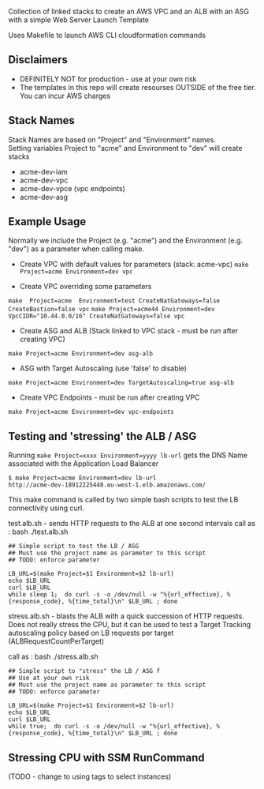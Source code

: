 Collection of linked stacks to create an AWS VPC and an ALB with an ASG with a simple Web Server Launch Template

Uses Makefile to launch AWS CLI cloudformation commands


## Disclaimers
- DEFINITELY NOT for production - use at your own risk
- The templates in this repo will create resourses OUTSIDE of the free tier.  You can incur AWS charges


## Stack Names
Stack Names are based on "Project" and "Environment" names.  
Setting variables Project to "acme"  and Environment to "dev" will create stacks
- acme-dev-iam
- acme-dev-vpc
- acme-dev-vpce  (vpc endpoints)
- acme-dev-asg



## Example Usage
Normally we include the Project (e.g. "acme") and the Environment (e.g. "dev") as a parameter when calling make.

- Create VPC with default values for parameters  (stack:  acme-vpc)
`make Project=acme Environment=dev vpc` 

- Create VPC overriding some parameters

`make  Project=acme  Environment=test CreateNatGateways=false  CreateBastion=false vpc`
`make Project=acme44 Environment=dev VpcCIDR="10.44.0.0/16" CreateNatGateways=false vpc`

- Create ASG and ALB  (Stack linked to VPC stack - must be run after creating VPC)

`make Project=acme Environment=dev asg-alb`

- ASG with Target Autoscaling   (use 'false' to disable)

`make Project=acme Environment=dev TargetAutoscaling=true asg-alb`


- Create VPC Endpoints - must be run after creating VPC

`make Project=acme Environment=dev vpc-endpoints`


## Testing and 'stressing' the ALB / ASG

Running `make Project=xxxx Environment=yyyy lb-url` gets the DNS Name associated with the Application Load Balancer
```
$ make Project=acme Environment=dev lb-url 
http://acme-dev-18912225448.eu-west-1.elb.amazonaws.com/
```
This make command is called by two simple bash scripts to test the LB connectivity using curl.

test.alb.sh  -  sends HTTP requests to  the ALB at one second intervals
call as :   bash ./test.alb.sh <project> <environment> 

```
## Simple script to test the LB / ASG 
## Must use the project name as parameter to this script
## TODO: enforce parameter

LB_URL=$(make Project=$1 Environment=$2 lb-url)
echo $LB_URL
curl $LB_URL
while sleep 1;  do curl -s -o /dev/null -w "%{url_effective}, %{response_code}, %{time_total}\n" $LB_URL ; done

```

stress.alb.sh - blasts the ALB with a quick succession of HTTP requests.  
Does not really stress the CPU, but it can be used to test a Target Tracking autoscaling policy based on LB requests per target (ALBRequestCountPerTarget)

call as :   bash ./stress.alb.sh <project> <environment> 
```
## Simple script to "stress" the LB / ASG f
## Use at your own risk
## Must use the project name as parameter to this script
## TODO: enforce parameter

LB_URL=$(make Project=$1 Environment=$2 lb-url)
echo $LB_URL
curl $LB_URL
while true;  do curl -s -o /dev/null -w "%{url_effective}, %{response_code}, %{time_total}\n" $LB_URL ; done
```

## Stressing CPU with SSM RunCommand 
(TODO - change to using tags to select instances)


